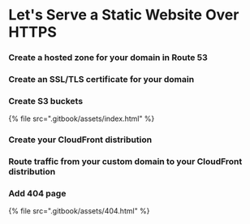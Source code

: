 # Let's Serve a Static Website Over HTTPS

### Create a hosted zone for your domain in Route 53

### Create an SSL/TLS certificate for your domain

### Create S3 buckets

{% file src=".gitbook/assets/index.html" %}

### Create your CloudFront distribution

### Route traffic from your custom domain to your CloudFront distribution

### Add 404 page

{% file src=".gitbook/assets/404.html" %}
